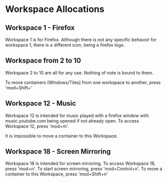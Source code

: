 # Workspace Allocations

## Workspace 1 - Firefox

Workspace 1 is for Firefox.
Although there is not any specific behavoir for workspace 1, there is a different icon, being a firefox logo.

## Workspace from 2 to 10

Workspace 2 to 10 are all for any use.
Nothing of note is bound to them.

To move containers (Windows/Tiles) from one workspace to another, press 'mod+Shift+<num>'

## Workspace 12 - Music

Workspace 12 is intended for music played with a firefox window with music.youtube.com being opened if not already open.
To access Workspace 12, press 'mod+m'.

It is impossible to move a container to this Workspace.

## Workspace 18 - Screen Mirroring

Workspace 18 is intended for screen mirroring.
To access Workspace 18, press 'mod+n'.
To start screen mirroring, press 'mod+Control+n'.
To move a container to this Workspace, press 'mod+Shift+n'
